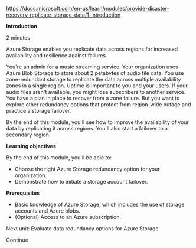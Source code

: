 https://docs.microsoft.com/en-us/learn/modules/provide-disaster-recovery-replicate-storage-data/1-introduction

**Introduction**

2 minutes

Azure Storage enables you replicate data across regions for increased availability and resilience against failures.

You're an admin for a music streaming service. Your organization uses Azure Blob Storage to store about 2 petabytes of audio file data. You use zone-redundant storage to replicate the data across multiple availability zones in a single region. Uptime is important to you and your users. If your audio files aren't available, you might lose subscribers to another service. You have a plan in place to recover from a zone failure. But you want to explore other redundancy options that protect from region-wide outage and practice a storage failover.

By the end of this module, you'll see how to improve the availability of your data by replicating it across regions. You'll also start a failover to a secondary region.

**Learning objectives**

By the end of this module, you'll be able to:
* Choose the right Azure Storage redundancy option for your organization.
* Demonstrate how to initiate a storage account failover.


**Prerequisites**
* Basic knowledge of Azure Storage, which includes the use of storage accounts and Azure blobs.
* (Optional) Access to an Azure subscription.


Next unit: Evaluate data redundancy options for Azure Storage

Continue

